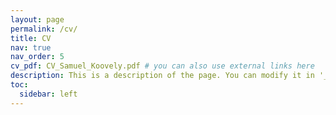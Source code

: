 ```yaml
---
layout: page
permalink: /cv/
title: CV
nav: true
nav_order: 5
cv_pdf: CV_Samuel_Koovely.pdf # you can also use external links here
description: This is a description of the page. You can modify it in '_pages/cv.md'. You can also change or remove the top pdf download button.
toc:
  sidebar: left
---
```

